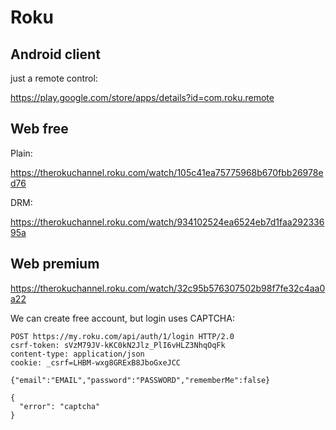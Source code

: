 # Roku

## Android client

just a remote control:

https://play.google.com/store/apps/details?id=com.roku.remote

## Web free

Plain:

https://therokuchannel.roku.com/watch/105c41ea75775968b670fbb26978ed76

DRM:

https://therokuchannel.roku.com/watch/934102524ea6524eb7d1faa29233695a

## Web premium

https://therokuchannel.roku.com/watch/32c95b576307502b98f7fe32c4aa0a22

We can create free account, but login uses CAPTCHA:

~~~
POST https://my.roku.com/api/auth/1/login HTTP/2.0
csrf-token: sVzM79JV-kKC0kN2Jlz_PlI6vHLZ3NhqOqFk
content-type: application/json
cookie: _csrf=LHBM-wxg8GRExB8JboGxeJCC

{"email":"EMAIL","password":"PASSWORD","rememberMe":false}

{
  "error": "captcha"
}
~~~
